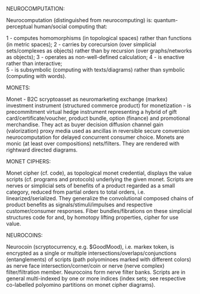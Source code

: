 NEUROCOMPUTATION:

Neurocomputation (distinguished from  neurocomputing) is: quantum-perceptual human/social computing that:

1 - computes homomorphisms (in topological spaces) rather than functions (in metric spaces);
2 - carries by corecursion (over simplicial sets/complexes as objects) rather than by recursion (over graphs/networks as objects);
3 - operates as non-well-defined calculation;
4 - is enactive rather than interactive;<br>
5 - is subsymbolic (computing with texts/diagrams) rather than symbolic (computing with words).

MONETS:

Monet - B2C scryptoasset as neuromarketing exchange (markex) investment instrument (structured commerce product) for monetization - is precommitment virtual hedge instrument representing a hybrid of gift card/certificate/voucher, product bundle, option (finance) and promotional merchandise. They act as buyer decision diffusion channel gain (valorization) proxy media used as ancillas in reversible secure conversion neurocomputation for delayed concurrent consumer choice. Monets are monic (at least over compositions) nets/filters. They are rendered with rightward directed diagrams.

MONET CIPHERS:

Monet cipher (cf. code), as topological monet credential, displays the value scripts (cf. programs and protocols) underlying the given monet. Scripts are nerves or simplicial sets of benefits of a product regarded as a small category, reduced from partial orders to total orders, i.e. linearized/serialized. They generalize the convolutional composed chains of product benefits as signals/stimuli/impulses and respective customer/consumer responses. Fiber bundles/fibrations on these simplicial structures code for and, by homotopy lifting properties, cipher for use value.

NEUROCOINS:

Neurocoin (scryptocurrency, e.g. $GoodMood), i.e. markex token, is encrypted as a single or multiple intersections/overlaps/conjunctions (entanglements) of scripts (path polyominoes marked with different colors) as nerve face intersection/corner/coin or nerve (nerve complex) filter/filtration member. Neurocoins form nerve filter banks. Scripts are in general multi-indexed by one or more indices (index sets; see respective co-labelled polyomino partitions on monet cipher diagrams).
